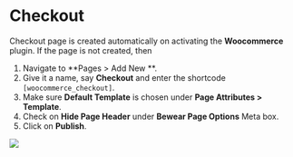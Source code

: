 # Checkout

Checkout page is created automatically on activating the **Woocommerce** plugin. If the page is not created, then

1. Navigate to **Pages > Add New **.
2. Give it a name, say **Checkout** and enter the shortcode `[woocommerce_checkout]`.
3. Make sure **Default Template** is chosen under **Page Attributes > Template**.
4. Check on **Hide Page Header** under **Bewear Page Options** Meta box.
5. Click on **Publish**.

![](http://transvelo.github.io/docs/bewear/images/page-checkout.png)

